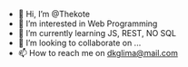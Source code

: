 - 👋 Hi, I’m @Thekote
- 👀 I’m interested in Web Programming
- 🌱 I’m currently learning JS, REST, NO SQL
- 💞️ I’m looking to collaborate on ...
- 📫 How to reach me on dkglima@mail.com

<!---
Thekote/Thekote is a ✨ special ✨ repository because its `README.md` (this file) appears on your GitHub profile.
You can click the Preview link to take a look at your changes.
--->
